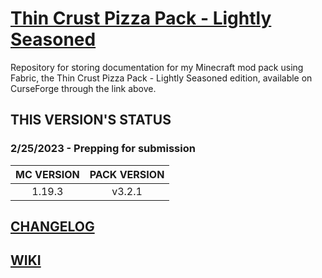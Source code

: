 # [Thin Crust Pizza Pack - Lightly Seasoned](https://www.curseforge.com/minecraft/modpacks/thin-crust-pizza-pack-lightly-seasoned)
Repository for storing documentation for my Minecraft mod pack using Fabric, the Thin Crust Pizza Pack - Lightly Seasoned edition, available on CurseForge through the link above.

## THIS VERSION'S STATUS
### 2/25/2023 - Prepping for submission
| MC VERSION | PACK VERSION |
| :---: | :---: |
| 1.19.3 | v3.2.1 | 

## [CHANGELOG](CHANGELOG.md)
## [WIKI](https://github.com/NFinET/MC-TCPP-Lightly-Seasoned/wiki)
